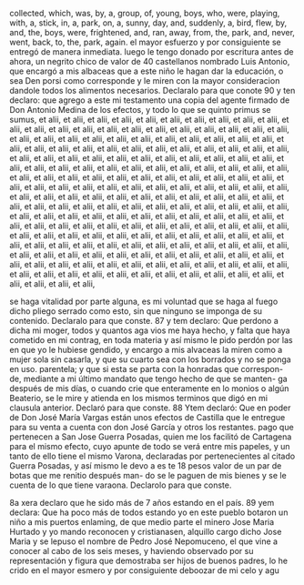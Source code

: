 collected, which, was, by, a, group, of, young, boys, who, were, playing, with, a, stick, in, a, park, on, a, sunny, day, and, suddenly, a, bird, flew, by, and, the, boys, were, frightened, and, ran, away, from, the, park, and, never, went, back, to, the, park, again.
el mayor esfuerzo y por consiguiente se entregó de manera inmediata. luego le tengo donado por escritura antes de ahora, un negrito chico de valor de 40 castellanos nombrado Luis Antonio, que encargó a mis albaceas que a este niño le hagan dar la educación, o sea
Den porsi como corresponde y le miren con la mayor consideracion dandole todos los alimentos necesarios. Declaralo para que conote 90 y ten declaro: que agrego a este mi testamento una copia del agente firmado de Don Antonio Medina de los efectos, y todo lo que se
quinto primus se sumus, et alii, et alii, et alii, et alii, et alii, et alii, et alii, et alii, et alii, et alii, et alii, et alii, et alii, et alii, et alii, et alii, et alii, et alii, et alii, et alii, et alii, et alii, et alii, et alii, et alii, et alii, et alii, et alii, et alii, et alii, et alii, et alii, et alii, et alii, et alii, et alii, et alii, et alii, et alii, et alii, et alii, et alii, et alii, et alii, et alii, et alii, et alii, et alii, et alii, et alii, et alii, et alii, et alii, et alii, et alii, et alii, et alii, et alii, et alii, et alii, et alii, et alii, et alii, et alii, et alii, et alii, et alii, et alii, et alii, et alii, et alii, et alii, et alii, et alii, et alii, et alii, et alii, et alii, et alii, et alii, et alii, et alii, et alii, et alii, et alii, et alii, et alii, et alii, et alii, et alii, et alii, et alii, et alii, et alii, et alii, et alii, et alii, et alii, et alii, et alii, et alii, et alii, et alii, et alii, et alii, et alii, et alii, et alii, et alii, et alii, et alii, et alii, et alii, et alii, et alii, et alii, et alii, et alii, et alii, et alii, et alii, et alii, et alii, et alii, et alii, et alii, et alii, et alii, et alii, et alii, et alii, et alii, et alii, et alii, et alii, et alii, et alii, et alii, et alii, et alii, et alii, et alii, et alii, et alii, et alii, et alii, et alii, et alii, et alii, et alii, et alii, et alii, et alii, et alii, et alii, et alii, et alii, et alii, et alii, et alii, et alii, et alii, et alii, et alii, et alii, et alii, et alii, et alii, et alii, et alii, et alii, et alii, et alii, et alii, et alii, et alii, et alii, et alii, et alii, et alii, et alii, et alii, et alii, et alii, et alii, et alii, et alii, et alii, et alii, et alii, et alii, et alii, et alii, et alii, et alii, et alii, et alii, et alii,

se haga vitalidad por parte alguna, es mi voluntad que se haga al fuego dicho pliego serrado como esto, sin que ninguno se imponga de su contenido. Declaralo para que conste.
87 y tem declaro: Que perdono a dicha mi moger, todos y quantos aga
vios me haya hecho, y falta que haya cometido en mi contrag, en toda materia y así mismo le pido perdón por las en que yo le hubiese gendido, y encargo a mis alvaceas la miren como a mujer sola sin casarla, y que su cuarto sea con los borrados y no se ponga en uso.
parentela; y que si esta se parta con la honradas que correspon- de, mediante a mi último mandato que tengo hecho de que se manten- ga después de mis días, o cuando crie que enteramente en lo monios o algún Beaterio, se le mire y atienda en los mismos terminos que
digó en mi clausula anterior. Declaró para que conste.
88 Ytem declaró: Que en poder de Don José María Vargas están unos efectos de Castilla que le entregue para su venta a cuenta con
don José García y otros los restantes.
pago que pertenecen a San Jose Guerra Posadas, quien me los facilitó de Cartagena para el mismo efecto, cuyo apunte de todo se verá entre mis papeles, y un tanto de ello tiene el mismo Varona, declaradas por pertenecientes al citado Guerra Posadas, y así mismo le devo a es
te 18 pesos valor de un par de botas que me renitio después man- do se le paguen de mis bienes y se le cuenta de lo que tiene varaona. Declarolo para que conste.

8a xera declaro que he sido más de 7 años estando en el país.
89 yem declara: Que ha poco más de todos estando yo en este pueblo botaron un niño a mis puertos enlaming, de que medio parte el minero Jose Maria Hurtado y yo mando reconocen y cristianasen, alquillo cargo dicho Jose Maria y se lepuso
el nombre de Pedro José Nepomuceno, el que vine a conocer al cabo de los seis meses, y haviendo observado por su representación y figura que demostraba ser hijos de buenos padres, lo he crido en el mayor esmero y por consiguiente deboozar de mi celo y agu